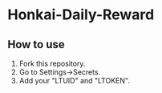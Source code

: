 # Honkai-Daily-Reward
## How to use

1. Fork this repository.
1. Go to Settings->Secrets.
1. Add your "LTUID" and "LTOKEN".
